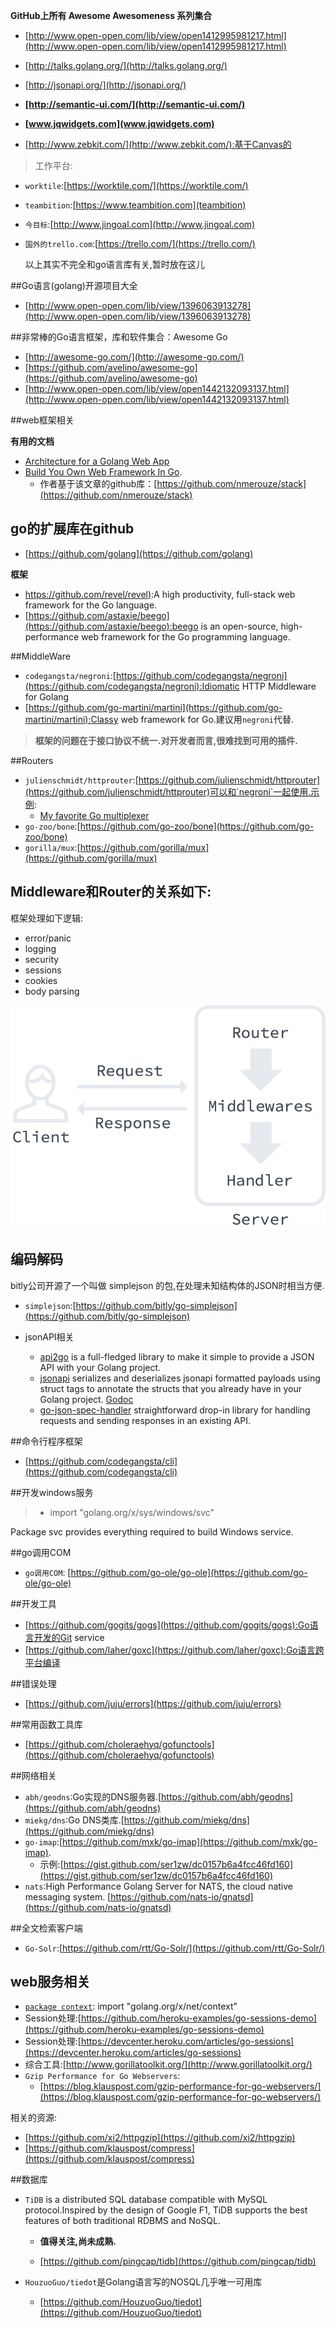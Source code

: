 
**GitHub上所有 Awesome Awesomeness 系列集合**
	
* [http://www.open-open.com/lib/view/open1412995981217.html](http://www.open-open.com/lib/view/open1412995981217.html)
* [http://talks.golang.org/](http://talks.golang.org/)
* [http://jsonapi.org/](http://jsonapi.org/)

* **[http://semantic-ui.com/](http://semantic-ui.com/)**
* **[www.jqwidgets.com](www.jqwidgets.com)**
* [http://www.zebkit.com/](http://www.zebkit.com/):基于Canvas的
>工作平台:
>
* `worktile`:[https://worktile.com/](https://worktile.com/)
* `teambition`:[https://www.teambition.com](teambition)
* `今目标`:[http://www.jingoal.com](http://www.jingoal.com)
* `国外的trello.com`:[https://trello.com/](https://trello.com/)

	以上其实不完全和go语言库有关,暂时放在这儿

##Go语言(golang)开源项目大全
* [http://www.open-open.com/lib/view/1396063913278](http://www.open-open.com/lib/view/1396063913278)

##非常棒的Go语言框架，库和软件集合：Awesome Go
* [http://awesome-go.com/](http://awesome-go.com/)
* [https://github.com/avelino/awesome-go](https://github.com/avelino/awesome-go)
* [http://www.open-open.com/lib/view/open1442132093137.html](http://www.open-open.com/lib/view/open1442132093137.html)

##web框架相关

**有用的文档**  

* [Architecture for a Golang Web App](https://larry-price.com/blog/2015/06/25/architecture-for-a-golang-web-app)
* [Build You Own Web Framework In Go](https://www.nicolasmerouze.com/build-web-framework-golang/).
	* 作者基于该文章的github库：[https://github.com/nmerouze/stack](https://github.com/nmerouze/stack)

## go的扩展库在github

* [https://github.com/golang](https://github.com/golang)

**框架**  

* [https://github.com/revel/revel)](https://github.com/revel/revel):A high productivity, full-stack web framework for the Go language.  
* [https://github.com/astaxie/beego](https://github.com/astaxie/beego):beego is an open-source, high-performance web framework for the Go programming language.
 
##MiddleWare

* `codegangsta/negroni`:[https://github.com/codegangsta/negroni](https://github.com/codegangsta/negroni):Idiomatic HTTP Middleware for Golang 
* [https://github.com/go-martini/martini](https://github.com/go-martini/martini):Classy web framework for Go.建议用`negroni`代替.

>**框架的问题在于接口协议不统一.对开发者而言,很难找到可用的插件.**

##Routers

* `julienschmidt/httprouter`:[https://github.com/julienschmidt/httprouter](https://github.com/julienschmidt/httprouter)可以和`negroni`一起使用.示例:
	* [My favorite Go multiplexer](http://www.peterbe.com/plog/my-favorite-go-multiplexer)
* `go-zoo/bone`:[https://github.com/go-zoo/bone](https://github.com/go-zoo/bone)
* `gorilla/mux`:[https://github.com/gorilla/mux](https://github.com/gorilla/mux)


## Middleware和Router的关系如下:

框架处理如下逻辑:

* error/panic
* logging
* security
* sessions
* cookies
* body parsing

![](img/middleware.png)

## 编码解码

bitly公司开源了一个叫做 simplejson 的包,在处理未知结构体的JSON时相当方便.

* `simplejson`:[https://github.com/bitly/go-simplejson](https://github.com/bitly/go-simplejson)

* jsonAPI相关

	* [api2go](https://github.com/manyminds/api2go) is a full-fledged library to make it simple to provide a JSON API with your Golang project.
	* [jsonapi](https://github.com/shwoodard/jsonapi) serializes and deserializes jsonapi formatted payloads using struct tags to annotate the structs that you already have in your Golang project. [Godoc](http://godoc.org/github.com/shwoodard/jsonapi)
	* [go-json-spec-handler](https://github.com/derekdowling/go-json-spec-handler) straightforward drop-in library for handling requests and sending responses in an existing API.

##命令行程序框架

* [https://github.com/codegangsta/cli](https://github.com/codegangsta/cli)

##开发windows服务

>* import "golang.org/x/sys/windows/svc"

Package svc provides everything required to build Windows service.

##go调用COM

* `go调用COM`: [https://github.com/go-ole/go-ole](https://github.com/go-ole/go-ole)

##开发工具

* [https://github.com/gogits/gogs](https://github.com/gogits/gogs):Go语言开发的Git service
* [https://github.com/laher/goxc](https://github.com/laher/goxc):Go语言跨平台编译

##错误处理
* [https://github.com/juju/errors](https://github.com/juju/errors)  

##常用函数工具库
* [https://github.com/choleraehyq/gofunctools](https://github.com/choleraehyq/gofunctools) 

##网络相关

* `abh/geodns`:Go实现的DNS服务器.[https://github.com/abh/geodns](https://github.com/abh/geodns)  
* `miekg/dns`:Go DNS类库.[https://github.com/miekg/dns](https://github.com/miekg/dns)
* `go-imap`:[https://github.com/mxk/go-imap](https://github.com/mxk/go-imap).
	* 示例:[https://gist.github.com/ser1zw/dc0157b6a4fcc46fd160](https://gist.github.com/ser1zw/dc0157b6a4fcc46fd160)
* `nats`:High Performance Golang Server for NATS, the cloud native messaging system. [https://github.com/nats-io/gnatsd](https://github.com/nats-io/gnatsd) 

##全文检索客户端

* `Go-Solr`:[https://github.com/rtt/Go-Solr/](https://github.com/rtt/Go-Solr/)

## web服务相关

* [`package context`](https://godoc.org/golang.org/x/net/context): import "golang.org/x/net/context"
* Session处理:[https://github.com/heroku-examples/go-sessions-demo](https://github.com/heroku-examples/go-sessions-demo)
* Session处理:[https://devcenter.heroku.com/articles/go-sessions](https://devcenter.heroku.com/articles/go-sessions)
* 综合工具:[http://www.gorillatoolkit.org/](http://www.gorillatoolkit.org/)
* `Gzip Performance for Go Webservers`:
	* [https://blog.klauspost.com/gzip-performance-for-go-webservers/](https://blog.klauspost.com/gzip-performance-for-go-webservers/)
	
相关的资源:

* [https://github.com/xi2/httpgzip](https://github.com/xi2/httpgzip)
* [https://github.com/klauspost/compress](https://github.com/klauspost/compress)

##数据库
* `TiDB` is a distributed SQL database compatible with MySQL protocol.Inspired by the design of Google F1, TiDB supports the best features of both traditional RDBMS and NoSQL.  
	* **值得关注,尚未成熟.**

	* [https://github.com/pingcap/tidb](https://github.com/pingcap/tidb) 

* `HouzuoGuo/tiedot`是Golang语言写的NOSQL几乎唯一可用库
	* [https://github.com/HouzuoGuo/tiedot](https://github.com/HouzuoGuo/tiedot)
